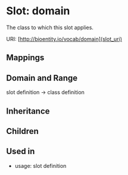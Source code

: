 # Slot: domain


The class to which this slot applies.

URI: [http://bioentity.io/vocab/domain](slot_uri)
## Mappings

## Domain and Range

slot definition -> class definition
## Inheritance

## Children

## Used in

 *  usage: slot definition
